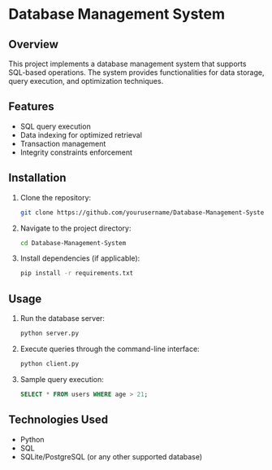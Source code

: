 # Database Management System

## Overview
This project implements a database management system that supports SQL-based operations. The system provides functionalities for data storage, query execution, and optimization techniques.

## Features
- SQL query execution
- Data indexing for optimized retrieval
- Transaction management
- Integrity constraints enforcement

## Installation
1. Clone the repository:
   ```sh
   git clone https://github.com/yourusername/Database-Management-System.git
   ```
2. Navigate to the project directory:
   ```sh
   cd Database-Management-System
   ```
3. Install dependencies (if applicable):
   ```sh
   pip install -r requirements.txt
   ```

## Usage
1. Run the database server:
   ```sh
   python server.py
   ```
2. Execute queries through the command-line interface:
   ```sh
   python client.py
   ```
3. Sample query execution:
   ```sql
   SELECT * FROM users WHERE age > 21;
   ```

## Technologies Used
- Python
- SQL
- SQLite/PostgreSQL (or any other supported database)


